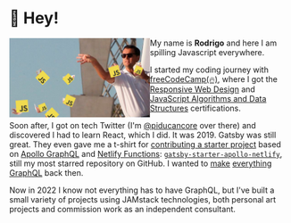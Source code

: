 # 👋 Hey!

<img align="left" src="https://raw.githubusercontent.com/piducancore/piducancore/main/wolf-of-javascript.png" width="50%">

My name is **Rodrigo** and here I am spilling Javascript everywhere.

I started my coding journey with [freeCodeCamp(🔥)](https://www.freecodecamp.org), where I got the [Responsive Web Design](https://www.freecodecamp.org/certification/piducancore/responsive-web-design) and [JavaScript Algorithms and Data Structures](https://www.freecodecamp.org/certification/piducancore/javascript-algorithms-and-data-structures) certifications.

Soon after, I got on tech Twitter (I'm [@piducancore](https://twitter.com/piducancore) over there) and discovered I had to learn React, which I did. It was 2019. Gatsby was still great. They even gave me a t-shirt for [contributing a starter project](https://github.com/gatsbyjs/gatsby/pull/16117) based on [Apollo GraphQL](https://www.apollographql.com/) and [Netlify Functions](https://www.netlify.com/products/functions/): [`gatsby-starter-apollo-netlify`](https://github.com/piducancore/gatsby-starter-apollo-netlify), still my most starred repository on GitHub. I wanted to [make]() [everything]() [GraphQL]() back then.

Now in 2022 I know not everything has to have GraphQL, but I've built a small variety of projects using JAMstack technologies, both personal art projects and commission work as an independent consultant.

<!--
**piducancore/piducancore** is a ✨ _special_ ✨ repository because its `README.md` (this file) appears on your GitHub profile.

Here are some ideas to [get you started:]()

- 🔭 I’m currently working on ...
- 🌱 I’m currently learning ...
- 👯 I’m looking to collaborate on ...
- 🤔 I’m looking for help with ...
- 💬 Ask me about ...
- 📫 How to reach me: ...
- 😄 Pronouns: ...
- ⚡ Fun fact: ...
-->
